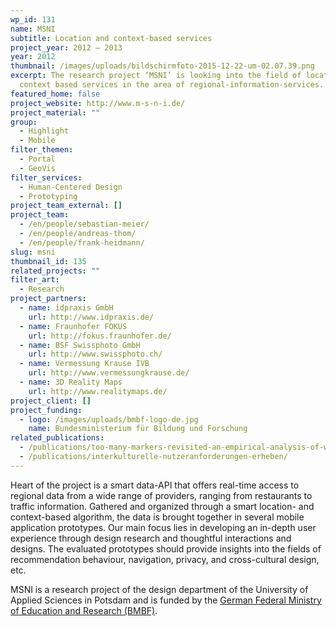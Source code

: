 ```yaml
---
wp_id: 131
name: MSNI
subtitle: Location and context-based services
project_year: 2012 – 2013
year: 2012
thumbnail: /images/uploads/bildschirmfoto-2015-12-22-um-02.07.39.png
excerpt: The research project ‘MSNI’ is looking into the field of location and
  context based services in the area of regional-information-services.
featured_home: false
project_website: http://www.m-s-n-i.de/
project_material: ""
group:
  - Highlight
  - Mobile
filter_themen:
  - Portal
  - GeoVis
filter_services:
  - Human-Centered Design
  - Prototyping
project_team_external: []
project_team:
  - /en/people/sebastian-meier/
  - /en/people/andreas-thom/
  - /en/people/frank-heidmann/
slug: msni
thumbnail_id: 135
related_projects: ""
filter_art:
  - Research
project_partners:
  - name: idpraxis GmbH
    url: http://www.idpraxis.de/
  - name: Fraunhofer FOKUS
    url: http://fokus.fraunhofer.de/
  - name: BSF Swissphoto GmbH
    url: http://www.swissphoto.ch/
  - name: Vermessung Krause IVB
    url: http://www.vermessungkrause.de/
  - name: 3D Reality Maps
    url: http://www.realitymaps.de/
project_client: []
project_funding:
  - logo: /images/uploads/bmbf-logo-de.jpg
    name: Bundesministerium für Bildung und Forschung
related_publications:
  - /publications/too-many-markers-revisited-an-empirical-analysis-of-web-based-methods-for-overcoming-the-problem-of-too-many-markers-in-zoomable-mapping-applications/
  - /publications/interkulturelle-nutzeranforderungen-erheben/
---
```

Heart of the project is a smart data-API that offers real-time access to regional data from a wide range of providers, ranging from restaurants to traffic information. Gathered and organized through a smart location- and context-based algorithm, the data is brought together in several mobile application prototypes. Our main focus lies in developing an in-depth user experience through design research and thoughtful interactions and designs. The evaluated prototypes should provide insights into the fields of recommendation behaviour, navigation, privacy, and cross-cultural design, etc.

MSNI is a research project of the design department of the University of Applied Sciences in Potsdam and is funded by the [German Federal Ministry of Education and Research (BMBF)](http://www.bmbf.de).